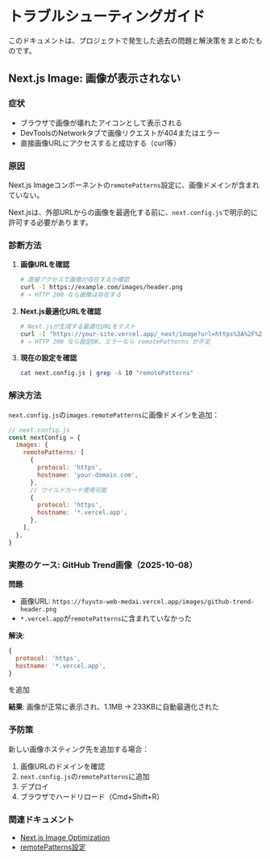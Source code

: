 # トラブルシューティングガイド

このドキュメントは、プロジェクトで発生した過去の問題と解決策をまとめたものです。

## Next.js Image: 画像が表示されない

### 症状
- ブラウザで画像が壊れたアイコンとして表示される
- DevToolsのNetworkタブで画像リクエストが404またはエラー
- 直接画像URLにアクセスすると成功する（curl等）

### 原因
Next.js Imageコンポーネントの`remotePatterns`設定に、画像ドメインが含まれていない。

Next.jsは、外部URLからの画像を最適化する前に、`next.config.js`で明示的に許可する必要があります。

### 診断方法

1. **画像URLを確認**
   ```bash
   # 直接アクセスで画像が存在するか確認
   curl -I https://example.com/images/header.png
   # → HTTP 200 なら画像は存在する
   ```

2. **Next.js最適化URLを確認**
   ```bash
   # Next.jsが生成する最適化URLをテスト
   curl -I "https://your-site.vercel.app/_next/image?url=https%3A%2F%2Fexample.com%2Fimage.png&w=1200&q=75"
   # → HTTP 200 なら設定OK、エラーなら remotePatterns が不足
   ```

3. **現在の設定を確認**
   ```bash
   cat next.config.js | grep -A 10 "remotePatterns"
   ```

### 解決方法

`next.config.js`の`images.remotePatterns`に画像ドメインを追加：

```javascript
// next.config.js
const nextConfig = {
  images: {
    remotePatterns: [
      {
        protocol: 'https',
        hostname: 'your-domain.com',
      },
      // ワイルドカード使用可能
      {
        protocol: 'https',
        hostname: '*.vercel.app',
      },
    ],
  },
}
```

### 実際のケース: GitHub Trend画像（2025-10-08）

**問題**:
- 画像URL: `https://fuyuto-web-medai.vercel.app/images/github-trend-header.png`
- `*.vercel.app`が`remotePatterns`に含まれていなかった

**解決**:
```javascript
{
  protocol: 'https',
  hostname: '*.vercel.app',
}
```
を追加

**結果**: 画像が正常に表示され、1.1MB → 233KBに自動最適化された

### 予防策

新しい画像ホスティング先を追加する場合：
1. 画像URLのドメインを確認
2. `next.config.js`の`remotePatterns`に追加
3. デプロイ
4. ブラウザでハードリロード（Cmd+Shift+R）

### 関連ドキュメント
- [Next.js Image Optimization](https://nextjs.org/docs/app/building-your-application/optimizing/images)
- [remotePatterns設定](https://nextjs.org/docs/app/api-reference/components/image#remotepatterns)
